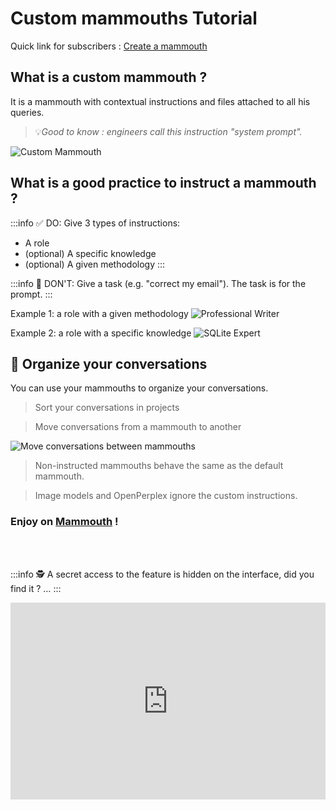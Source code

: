 # Custom mammouths Tutorial

Quick link for subscribers : [Create a mammouth](https://mammouth.ai/app/assistants/)

## **What is a custom mammouth ?**

It is a mammouth with contextual instructions and files attached to all his queries.

> 💡*Good to know : engineers call this instruction "system prompt".*

![Custom Mammouth](mammouth_custom_view.png)

## **What is a good practice to instruct a mammouth ?**

:::info ✅ DO: Give 3 types of instructions:
- A role
- (optional) A specific knowledge
- (optional) A given methodology
:::

:::info 🚫 DON'T: Give a task (e.g. "correct my email"). 
The task is for the prompt.
:::

Example 1: a role with a given methodology
![Professional Writer](profesional_writer.png)

Example 2: a role with a specific knowledge
![SQLite Expert](instruction_sqlite_expert.png)


<!-- :::info _Example 1: A role with a given methodology_
**Act like a professional well-educated American English writer.**

**When you edit a text, you provide details in a table with three columns: Original Text, Suggested Correction, Explanation.**
::: -->

<!-- :::info _E.g: a role with a specific knowledge_
**You're my personal SQLite expert.**

**Here is the database structure:
User(id, email, password, role),
Candidate(id,user_id,cv),
Company(id, name, user_id),
Job(id, company_id, title, description),
Application(id, candidate_id, job_id, message)**
::: -->


## **📂 Organize your conversations**

You can use your mammouths to organize your conversations.

> Sort your conversations in projects

> Move conversations from a mammouth to another

![Move conversations between mammouths](move_to_conversations.png)

> Non-instructed mammouths behave the same as the default mammouth.

> Image models and OpenPerplex ignore the custom instructions.

### Enjoy on [Mammouth](http://chat.mammouth.ai) !

<br><br>

:::info 🕵️
A secret access to the feature is hidden on the interface, did you find it ?  …
:::

<iframe 
  style="width: 100%; min-height: 315px; max-width: 100vw;" 
  src="https://www.youtube.com/embed/8lkUVq0MMXE" 
  title="YouTube video player" 
  frameborder="0" 
  allow="accelerometer; autoplay; clipboard-write; encrypted-media; gyroscope; picture-in-picture" 
  allowfullscreen>
</iframe>
